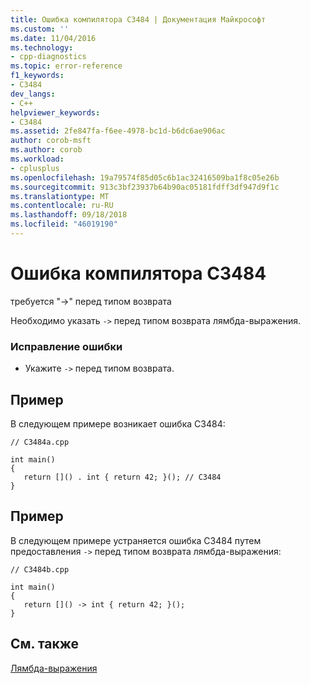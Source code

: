```yaml
---
title: Ошибка компилятора C3484 | Документация Майкрософт
ms.custom: ''
ms.date: 11/04/2016
ms.technology:
- cpp-diagnostics
ms.topic: error-reference
f1_keywords:
- C3484
dev_langs:
- C++
helpviewer_keywords:
- C3484
ms.assetid: 2fe847fa-f6ee-4978-bc1d-b6dc6ae906ac
author: corob-msft
ms.author: corob
ms.workload:
- cplusplus
ms.openlocfilehash: 19a79574f85d05c6b1ac32416509ba1f8c05e26b
ms.sourcegitcommit: 913c3bf23937b64b90ac05181fdff3df947d9f1c
ms.translationtype: MT
ms.contentlocale: ru-RU
ms.lasthandoff: 09/18/2018
ms.locfileid: "46019190"
---
```

# <a name="compiler-error-c3484"></a>Ошибка компилятора C3484

требуется "->" перед типом возврата

Необходимо указать `->` перед типом возврата лямбда-выражения.

### <a name="to-correct-this-error"></a>Исправление ошибки

- Укажите `->` перед типом возврата.

## <a name="example"></a>Пример

В следующем примере возникает ошибка C3484:

```
// C3484a.cpp

int main()
{
   return []() . int { return 42; }(); // C3484
}
```

## <a name="example"></a>Пример

В следующем примере устраняется ошибка C3484 путем предоставления `->` перед типом возврата лямбда-выражения:

```
// C3484b.cpp

int main()
{
   return []() -> int { return 42; }();
}
```

## <a name="see-also"></a>См. также

[Лямбда-выражения](../../cpp/lambda-expressions-in-cpp.md)